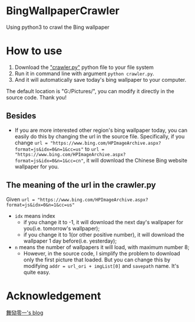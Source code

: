 # BingWallpaperCrawler
Using python3 to crawl the Bing wallpaper


# How to use
1. Download the ["crawler.py"](https://github.com/caomxin/CrawlBingWallpaper/blob/master/crawler.py) python file to your file system
2. Run it in command line with argument `python crawler.py`. 
3. And it will automatically save today's bing wallpaper to your computer. 

The default location is "G:/Pictures/", you can modify it directly in the source code. Thank you!

## Besides
- If you are more interested other region's bing wallpaper today, you can easily do this by changing the url in the source file.
Specifically, if you change `url = "https://www.bing.com/HPImageArchive.aspx?format=js&idx=0&n=1&cc=us"` 
to `url = "https://www.bing.com/HPImageArchive.aspx?format=js&idx=0&n=1&cc=cn"`, 
it will download the Chinese Bing website wallpaper for you. 

## The meaning of the url in the crawler.py
Given `url = "https://www.bing.com/HPImageArchive.aspx?format=js&idx=0&n=1&cc=us"`

- `idx` means index
    - if you change it to -1, it will download the next day's wallpaper for you(i.e. tomorrow's wallpaper);
    - if you change it to 1(or other positive number), it will download the wallpaper 1 day before(i.e. yesterday);
- `n` means the number of wallpapers it will load, with maximum number 8; 
    - However, in the source code, I simplify the problem to download only the first picture that loaded. But you can change this by modifying `addr = url_ori + imgList[0]` and `savepath` name. It's quite easy.

# Acknowledgement
[舞恸零一's blog](https://liwei2.com/2014/07/11/27.html)
